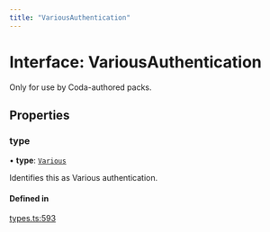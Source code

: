 ```yaml
---
title: "VariousAuthentication"
---
```

# Interface: VariousAuthentication

Only for use by Coda-authored packs.

## Properties

### type

• **type**: [`Various`](../enums/AuthenticationType.md#various)

Identifies this as Various authentication.

#### Defined in

[types.ts:593](https://github.com/coda/packs-sdk/blob/main/types.ts#L593)
